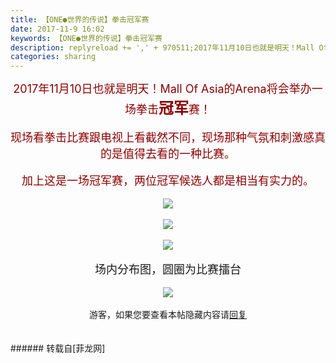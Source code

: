 ```yaml
---
title: 【ONE●世界的传说】拳击冠军赛
date: 2017-11-9 16:02
keywords: 【ONE●世界的传说】拳击冠军赛
description: replyreload += ',' + 970511;2017年11月10日也就是明天！Mall Of Asia的Arena将会举办一场拳击冠军赛！现场看拳击比赛跟电视上看截然不同，现场那种气氛和刺激感真的是值得去看的一种比赛。加上这是一场冠军赛，两位冠军候选人都是相当有实力的。场内分布图，圆圈为比赛擂台游客，如果您要查看本帖隐藏内容请回复
categories: sharing
---
```

<td class="t_f" id="postmessage_970511">

<script type="85245d0dd01ca460109801df-text/javascript">replyreload += ',' + 970511;</script><div align="center"><font color="#8b0000"><font size="4">2017年11月10日也就是明天！Mall Of Asia的Arena将会举办一场拳击</font><strong><font size="5">冠军</font></strong><font size="4">赛！</font></font></div><br/>
<div align="center"><font size="4"><font color="#8b0000">现场看拳击比赛跟电视上看截然不同，现场那种气氛和刺激感真的是值得去看的一种比赛。</font></font></div><br/>
<div align="center"><font size="4"><font color="#8b0000">加上这是一场冠军赛，两位冠军候选人都是相当有实力的。</font></font></div><br/>
<div align="center">

<img aid="672026" data-cf-modified-85245d0dd01ca460109801df-="" file="data/attachment/forum/201711/09/154609vnqsbnpam3ne8zvs.jpg.thumb.jpg" id="aimg_672026" inpost="1" onclick="" onmouseover="" src="http://www.flw.ph/data/attachment/forum/201711/09/154609vnqsbnpam3ne8zvs.jpg" style="cursor:pointer" zoomfile="data/attachment/forum/201711/09/154609vnqsbnpam3ne8zvs.jpg"/>


</div><br/>
<div align="center">

<img aid="672027" data-cf-modified-85245d0dd01ca460109801df-="" file="data/attachment/forum/201711/09/155347cqztql9l0ctn0i1q.jpg.thumb.jpg" id="aimg_672027" inpost="1" onclick="" onmouseover="" src="http://www.flw.ph/data/attachment/forum/201711/09/155347cqztql9l0ctn0i1q.jpg" style="cursor:pointer" zoomfile="data/attachment/forum/201711/09/155347cqztql9l0ctn0i1q.jpg"/>


</div><br/>
<div align="center">

<img aid="672028" data-cf-modified-85245d0dd01ca460109801df-="" file="data/attachment/forum/201711/09/155349pzqjffh8hm9gw6mj.jpg.thumb.jpg" id="aimg_672028" inpost="1" onclick="" onmouseover="" src="http://www.flw.ph/data/attachment/forum/201711/09/155349pzqjffh8hm9gw6mj.jpg" style="cursor:pointer" zoomfile="data/attachment/forum/201711/09/155349pzqjffh8hm9gw6mj.jpg"/>


</div><br/>
<div align="center"><font size="4">场内分布图，圆圈为比赛擂台</font></div><br/>
<div align="center">

<img aid="672025" data-cf-modified-85245d0dd01ca460109801df-="" file="data/attachment/forum/201711/09/154601fyljjlayasqlkggt.png.thumb.jpg" id="aimg_672025" inpost="1" onclick="" onmouseover="" src="http://www.flw.ph/data/attachment/forum/201711/09/154601fyljjlayasqlkggt.png" style="cursor:pointer" zoomfile="data/attachment/forum/201711/09/154601fyljjlayasqlkggt.png"/>


</div><br/>
<div align="center"><div class="locked">游客，如果您要查看本帖隐藏内容请<a data-cf-modified-85245d0dd01ca460109801df-="" href="forum.php?mod=post&amp;action=reply&amp;fid=47&amp;tid=283493" onclick="if (!window.__cfRLUnblockHandlers) return false; showWindow('reply', this.href)">回复</a></div></div><br/>
<br/>
</td>
###### 转载自[菲龙网]